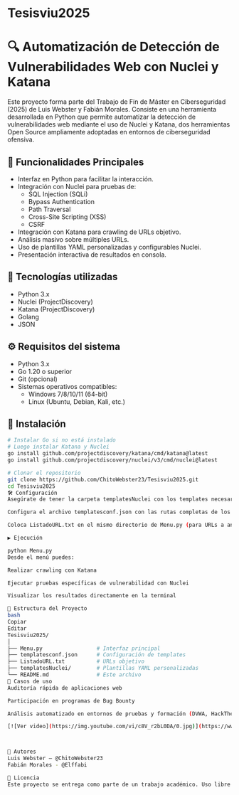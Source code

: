 # Tesisviu2025

# 🔍 Automatización de Detección de Vulnerabilidades Web con Nuclei y Katana

Este proyecto forma parte del Trabajo de Fin de Máster en Ciberseguridad (2025) de Luis Webster y Fabián Morales. Consiste en una herramienta desarrollada en Python que permite automatizar la detección de vulnerabilidades web mediante el uso de Nuclei y Katana, dos herramientas Open Source ampliamente adoptadas en entornos de ciberseguridad ofensiva.

## 📌 Funcionalidades Principales

- Interfaz en Python para facilitar la interacción.
- Integración con Nuclei para pruebas de:
  - SQL Injection (SQLi)
  - Bypass Authentication
  - Path Traversal
  - Cross-Site Scripting (XSS)
  - CSRF
- Integración con Katana para crawling de URLs objetivo.
- Análisis masivo sobre múltiples URLs.
- Uso de plantillas YAML personalizadas y configurables Nuclei.
- Presentación interactiva de resultados en consola.

## 🧰 Tecnologías utilizadas

- Python 3.x
- Nuclei (ProjectDiscovery)
- Katana (ProjectDiscovery)
- Golang
- JSON

## ⚙️ Requisitos del sistema

- Python 3.x
- Go 1.20 o superior
- Git (opcional)
- Sistemas operativos compatibles:
  - Windows 7/8/10/11 (64-bit)
  - Linux (Ubuntu, Debian, Kali, etc.)

## 🚀 Instalación

```bash
# Instalar Go si no está instalado
# Luego instalar Katana y Nuclei
go install github.com/projectdiscovery/katana/cmd/katana@latest
go install github.com/projectdiscovery/nuclei/v3/cmd/nuclei@latest

# Clonar el repositorio
git clone https://github.com/ChitoWebster23/Tesisviu2025.git
cd Tesisviu2025
🛠️ Configuración
Asegúrate de tener la carpeta templatesNuclei con los templates necesarios.

Configura el archivo templatesconf.json con las rutas completas de los templates.

Coloca ListadoURL.txt en el mismo directorio de Menu.py (para URLs a analizar).

▶️ Ejecución

python Menu.py
Desde el menú puedes:

Realizar crawling con Katana

Ejecutar pruebas específicas de vulnerabilidad con Nuclei

Visualizar los resultados directamente en la terminal

📂 Estructura del Proyecto
bash
Copiar
Editar
Tesisviu2025/
│
├── Menu.py                 # Interfaz principal
├── templatesconf.json      # Configuración de templates
├── ListadoURL.txt          # URLs objetivo
├── templatesNuclei/        # Plantillas YAML personalizadas
└── README.md               # Este archivo
📖 Casos de uso
Auditoría rápida de aplicaciones web

Participación en programas de Bug Bounty

Análisis automatizado en entornos de pruebas y formación (DVWA, HackTheBox, etc.)

[![Ver video](https://img.youtube.com/vi/c8V_r2bL0DA/0.jpg)](https://www.youtube.com/watch?v=c8V_r2bL0DA)



👥 Autores
Luis Webster – @ChitoWebster23
Fabián Morales - @Elffabi

📝 Licencia
Este proyecto se entrega como parte de un trabajo académico. Uso libre para fines educativos y de investigación. Para propósitos comerciales, contactar con los autores.
